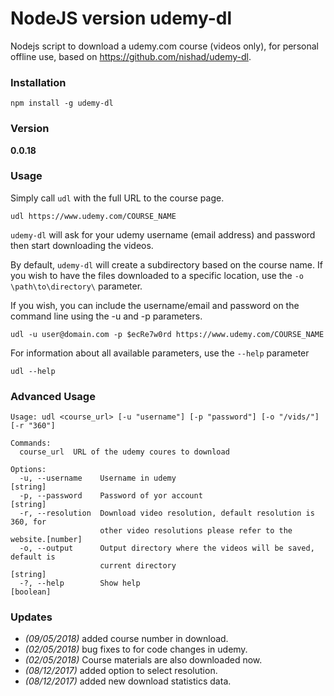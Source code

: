 # NodeJS version udemy-dl
Nodejs script to download a udemy.com course (videos only), for personal offline use, based on https://github.com/nishad/udemy-dl.

### Installation
```
npm install -g udemy-dl
```

### Version
**0.0.18**

### Usage

Simply call `udl` with the full URL to the course page.
```
udl https://www.udemy.com/COURSE_NAME
```
`udemy-dl` will ask for your udemy username (email address) and password then start downloading the videos.

By default, `udemy-dl` will create a subdirectory based on the course name.  If you wish to have the files downloaded to a specific location, use the `-o \path\to\directory\` parameter.

If you wish, you can include the username/email and password on the command line using the -u and -p parameters.

```
udl -u user@domain.com -p $ecRe7w0rd https://www.udemy.com/COURSE_NAME
```

For information about all available parameters, use the `--help` parameter
```
udl --help
```

### Advanced Usage

```
Usage: udl <course_url> [-u "username"] [-p "password"] [-o "/vids/"] [-r "360"]

Commands:
  course_url  URL of the udemy coures to download

Options:
  -u, --username    Username in udemy                                   [string]
  -p, --password    Password of yor account                             [string]
  -r, --resolution  Download video resolution, default resolution is 360, for
                    other video resolutions please refer to the website.[number]
  -o, --output      Output directory where the videos will be saved, default is
                    current directory                                   [string]
  -?, --help        Show help                                          [boolean]

```


### Updates
 - *(09/05/2018)* added course number in download.
 - *(02/05/2018)* bug fixes to for code changes in udemy.
 - *(02/05/2018)* Course materials are also downloaded now.
 - *(08/12/2017)* added option to select resolution.
 - *(08/12/2017)* added new download statistics data.

